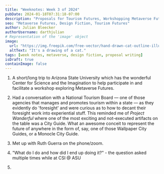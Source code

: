 ```yaml
---
title: "Weeknotes: Week 3 of 2024"
pubDate: 2024-01-18T07:31:18-07:00
description: "Proposals for Tourism Futures, Workshopping Metaverse Futures"
seo: "Metaverse Futures, Design Fiction, Tourism Futures"
author: Julian Bleecker
authorUsername: darthjulian
# Representation of the 'image' object
image:
  url: "https://img.freepik.com/free-vector/hand-drawn-cat-outline-illustration_23-2149266368.jpg"
  altText: "It's a drawing of a cat."
tags: [week notes, metaverse, design fiction, proposal writing]
isDraft: true
containImage: false
---
```


1. A short/long trip to Arizona State University which has the wonderful Center for Science and the Imagination to help participate in and facilitate a workshop exploring Metaverse Futures.

2. Had a conversation with a National Tourism Board — one of those agencies that manages and promotes tourism within a state — as they evidently do 'foresight' and were curious as to how to decant their foresight work into experiential stuff. This reminded me of _Project Wanderful_ where one of the most exciting and not-executed artifacts on the table was a City Guide. What an awesome conceit to represent the future of anywhere in the form of, say, one of those Wallpaper City Guides, or a Monocle City Guide.

3. Met up with Ruth Guerra on the phone/zoom.

4. "What do I do and how did I end up doing it?" - the question asked multiple times while at CSI @ ASU

5. 